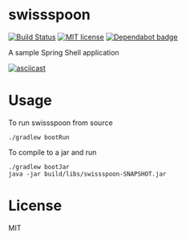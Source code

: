 # swissspoon

[![Build Status](https://travis-ci.org/JamieMagee/swissspoon.svg?branch=master)](https://travis-ci.org/JamieMagee/swissspoon)
[![MIT license](http://img.shields.io/badge/license-MIT-blue.svg)](http://opensource.org/licenses/MIT)
[![Dependabot badge](https://img.shields.io/badge/Dependabot-enabled-blue.svg)](https://dependabot.com/)

A sample Spring Shell application

[![asciicast](https://asciinema.org/a/tDS1MaOjPRe5hN2pehpHWHYiw.svg)](https://asciinema.org/a/tDS1MaOjPRe5hN2pehpHWHYiw)

# Usage

To run swissspoon from source

```shell
./gradlew bootRun
```

To compile to a jar and run

```shell
./gradlew bootJar
java -jar build/libs/swissspoon-SNAPSHOT.jar
```

# License
MIT
